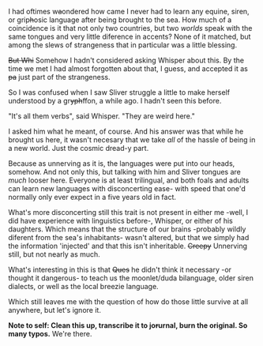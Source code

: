 I had oftimes w~~a~~ondered how came I never had to learn any equine, siren, or grip~~h~~osic language after being brought to the sea. How much of a coincidence is it that not only two countries, but two *worlds* speak with the same tongues and very little diference in accents? None of it matched, but among the slews of strangeness that in particular was a little blessing.

~~But Whi~~ Somehow I hadn't considered asking Whisper about this. By the time we met I had almost forgotten about that, I guess, and accepted it as ~~pa~~ just part of the strangeness.

So I was confused when I saw Sliver struggle a little to make herself understood by a gr~~yph~~ffon, a while ago. I hadn't seen this before.

 "It's all them verbs", said Whisper. "They are weird here."

I asked him what he meant, of course. And his answer was that while he brought us here, it wasn't necesary that we take *all* of the hassle of being in a new world. Just the cosmic dread-y part.

Because as unnerving as it is, the languages were put into our heads, somehow. And not only this, but talking with him and Sliver tongues are *much* looser here. Everyone is at least trilingual, and both foals and adults can learn new languages with disconcerting ease- with speed that one'd normally only ever expect in a five years old in fact.

What's more disconcerting still this trait is not present in either me -well, I did have experience with linguistics before-, Whisper, or either of his daughters. Which means that the structure of our brains -probably wildly diferent from the sea's inhabitants- wasn't altered, but that we simply had the information 'injected' and that this isn't inheritable. ~~Creepy~~ Unnerving still, but not nearly as much.

What's interesting in this is that ~~Ques~~ he didn't think it necessary -or thought it dangerous- to teach us the moonlet/duda bilanguage, older siren dialects, or well as the local breezie language.

Which still leaves me with the question of how do those little survive at all anywhere, but let's ignore it.

__Note to self: Clean this up, transcribe it to jo~~r~~urnal, burn the original. So many typos.__
We're there.

